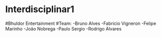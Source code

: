 # Interdisciplinar1
#Bhuldor Entertainment
#Team:
-Bruno Alves
-Fabricio Vigneron
-Felipe Marinho
-João Nobrega
-Paulo Sergio
-Rodrigo Alvares
